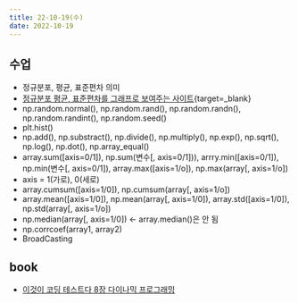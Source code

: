 ```yaml
---
title: 22-10-19(수)
date: 2022-10-19
---
```


## 수업

- 정규분포, 평균, 표준편차 의미
- [정규분포 평균, 표준편차를 그래프로 보여주는 사이트](https://onlinestatbook.com/2/calculators/normal_dist.html){target=_blank}
- np.random.normal(), np.random.rand(), np.random.randn(), np.random.randint(), np.random.seed()
- plt.hist()
- np.add(), np.substract(), np.divide(), np.multiply(), np.exp(), np.sqrt(), np.log(), np.dot(), np.array_equal()
- array.sum([axis=0/1]), np.sum(변수[, axis=0/1])), arrry.min([axis=0/1]), np.min(변수[, axis=0/1]), array.max([axis=1/o]), np.max(array[, axis=1/o])
- axis = 1(가로), 0(세로)
- array.cumsum([axis=1/0]), np.cumsum(array[, axis=1/o])
- array.mean([axis=1/0]), np.mean(array[, axis=1/0]), array.std([axis=1/0]), np.std(array[, axis=1/o])
- np.median(array[, axis=1/0]) <- array.median()은 안 됨
- np.corrcoef(array1, array2) 
- BroadCasting

## book

- [이것이 코딩 테스트다 8장 다이나믹 프로그래밍](../../books/This_is_coding_test/08dynamicProgramming.md)

